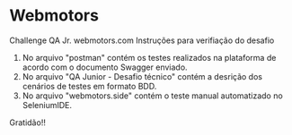 # Webmotors
Challenge QA Jr.
webmotors.com
Instruções para verifiação do desafio

1. No arquivo "postman" contém os testes realizados na plataforma de acordo com o documento Swagger enviado.
2. No arquivo "QA Junior - Desafio técnico" contém a desrição dos cenários de testes em formato BDD.
3. No arquivo "webmotors.side" contém o teste manual automatizado no SeleniumIDE.


Gratidão!! 
